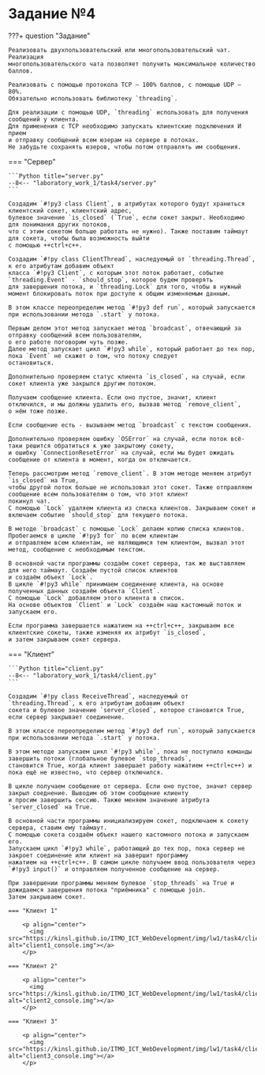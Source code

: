 # Задание №4

???+ question "Задание"

    Реализовать двухпользовательский или многопользовательский чат. Реализация
    многопользовательского чата позволяет получить максимальное количество
    баллов.

    Реализовать с помощью протокола TCP – 100% баллов, с помощью UDP – 80%.  
    Обязательно использовать библиотеку `threading`.

    Для реализации с помощью UDP, `threading` использовать для получения
    сообщений у клиента.  
    Для применения с TCP необходимо запускать клиентские подключения И прием
    и отправку сообщений всем юзерам на сервере в потоках.  
    Не забудьте сохранять юзеров, чтобы потом отправлять им сообщения.

=== "Сервер"

    ```Python title="server.py"
    --8<-- "laboratory_work_1/task4/server.py"
    ```
    
    Создадим `#!py3 class Client`, в атрибутах которого будут храниться клиентский сокет, клиентский адрес, 
    булевое значение `is_closed` (`True`, если сокет закрыт. Необходимо для понимания других потоков, 
    что с этим сокетом больше работать не нужно). Также поставим таймаут для сокета, чтобы была возможность выйти 
    с помощью ++ctrl+c++.

    Создадим `#!py class ClientThread`, наследуемый от `threading.Thread`, к его атрибутам добавим объект 
    класса `#!py3 Client`, с которым этот поток работает, событие `threading.Event` - `should_stop`, которое будем проверять 
    для завершения потока, и `threading.Lock` для того, чтобы в нужный момент блокировать поток при доступе к общим изменяемым данным.

    В этом классе переопределим метод `#!py3 def run`, который запускается при использовании метода `.start` у потока.

    Первым делом этот метод запускает метод `broadcast`, отвечающий за отправку сообщений всем пользователям, 
    о его работе поговорим чуть позже. 
    Далее метод запускает цикл `#!py3 while`, который работает до тех пор, пока `Event` не скажет о том, что потоку следует 
    остановиться.

    Дополнительно проверяем статус клиента `is_closed`, на случай, если сокет клиента уже закрылся другим потоком.

    Получаем сообщение клиента. Если оно пустое, значит, клиент отключился, и мы должны удалить его, вызвав метод `remove_client`, 
    о нём тоже позже.

    Если сообщение есть - вызываем метод `broadcast` с текстом сообщения.

    Дополнительно проверяем ошибку `OSError` на случай, если поток всё-таки решится обратиться к уже закрытому сокету, 
    и ошибку `ConnectionResetError` на случай, если мы будет ожидать сообщение от клиента в момент, когда он отключается.

    Теперь рассмотрим метод `remove_client`. В этом методе меняем атрибут `is_closed` на True, 
    чтобы другой поток больше не использовал этот сокет. Также отправляем сообщение всем пользователям о том, что этот клиент 
    покинул чат. 
    С помощью `Lock` удаляем клиента из списка клиентов. Закрываем сокет и включаем событие `should_stop` для текущего потока.

    В методе `broadcast` с помощью `Lock` делаем копию списка клиентов. Пробегаемся в цикле `#!py3 for` по всем клиентам 
    и отправляем всем клиентам, не являющимся тем клиентом, вызвал этот метод, сообщение с необходимым текстом.

    В основной части программы создаём сокет сервера, так же выставляем для него таймаут. Создаём пустой список клиентов 
    и создаём объект `Lock`. 
    В цикле `#!py3 while` принимаем соединение клиента, на основе полученных данных создаём объекта `Client`. 
    С помощью `Lock` добавляем этого клиента в список. 
    На основе объектов `Client` и `Lock` создаём наш кастомный поток и запускаем его.

    Если программа завершается нажатием на ++ctrl+c++, закрываем все клиентские сокеты, также изменяя их атрибут `is_closed`, 
    и затем закрываем сокет сервера.
    

=== "Клиент"

    ```Python title="client.py"
    --8<-- "laboratory_work_1/task4/client.py"
    ```

    Создадим `#!py class ReceiveThread`, наследуемый от `threading.Thread`, к его атрибутам добавим объект 
    сокета и булевое значение `server_closed`, которое становится True, если сервер закрывает соединение.

    В этом классе переопределим метод `#!py3 def run`, который запускается при использовании метода `.start` у потока.

    В этом методе запускаем цикл `#!py3 while`, пока не поступило команды завершить потоки (глобальное булевое `stop_threads`, 
    становится True, когда клиент завершает работу нажатием ++ctrl+c++) и пока ещё не известно, что сервер отключился.

    В цикле получаем сообщение от сервера. Если оно пустое, значит сервер закрыл соеднение. Выводим об этом сообщение клиенту 
    и просим завершить сессию. Также меняем значение атрибута `server_closed` на True.

    В основной части программы инициализируем сокет, подключаем к сокету сервера, ставим ему таймаут. 
    С помощью сокета создаём объект нашего кастомного потока и запускаем его.
    Запускаем цикл `#!py3 while`, работающий до тех пор, пока сервер не закроет соединение или клиент на завершит программу 
    нажатием на ++ctrl+c++. В самом цикле получаем ввод пользователя через `#!py3 input()` и отправляем полученное сообщение на сервер.

    При завершении программы меняем булевое `stop_threads` на True и дожидаемся завершения потока "приёмника" с помощью join. 
    Затем закрываем сокет.

    === "Клиент 1"
    
        <p align="center">
          <img src="https://kinsl.github.io/ITMO_ICT_WebDevelopment/img/lw1/task4/client1_console.png" alt="client1_console.img"></a>
        </p>

    === "Клиент 2"
    
        <p align="center">
          <img src="https://kinsl.github.io/ITMO_ICT_WebDevelopment/img/lw1/task4/client2_console.png" alt="client2_console.img"></a>
        </p>

    === "Клиент 3"
    
        <p align="center">
          <img src="https://kinsl.github.io/ITMO_ICT_WebDevelopment/img/lw1/task4/client3_console.png" alt="client3_console.img"></a>
        </p>